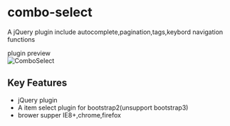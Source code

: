 # combo-select
A jQuery plugin include autocomplete,pagination,tags,keybord navigation functions

plugin preview  
![ComboSelect](https://terryz.github.io/image/ComboSelect.png)


## Key Features

<ul>
	<li>jQuery plugin</li>
	<li>A item select plugin for bootstrap2(unsupport bootstrap3)</li>
	<li>brower supper IE8+,chrome,firefox</li>
</ul>

